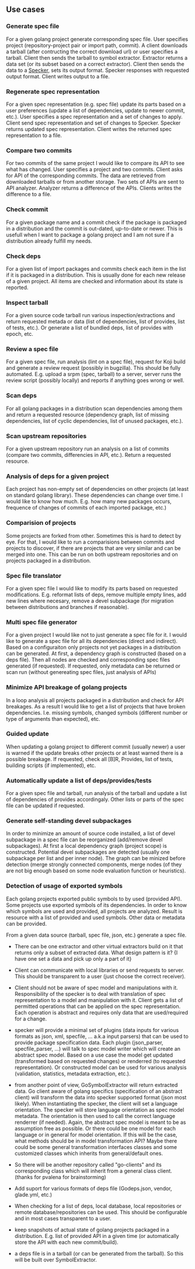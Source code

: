 ## Use cases

### Generate spec file

For a given golang project generate corresponding spec file.
User specifies project (repository-project pair or import path, commit).
A client downloads a tarball (after contructing the correct download url) or
user specifies a tarball. Client then sends the tarball to symbol extractor.
Extractor returns a data set (or its subset based on a correct extractor).
Client then sends the data to a [Specker](https://github.com/gofed/specker),
sets its output format. Specker responses with requested output format.  Client
writes output to a file.

### Regenerate spec representation

For a given spec representation (e.g. spec file) update its parts based
on a user preferences (update a list of dependencies, update to newer
commit, etc.).
User specifies a spec representation and a set of changes to apply.
Client send spec representation and set of changes to Specker.
Specker returns updated spec representation.
Client writes the returned spec representation to a file.

### Compare two commits

For two commits of the same project I would like to compare its API to see
what has changed.
User specifies a project and two commits. Client asks for API of the corresponding
commits. The data are retrieved from downloaded tarballs or from another storage.
Two sets of APIs are sent to API analyzer. Analyzer returns a difference of the APIs.
Clients writes the difference to a file.

### Check commit

For a given package name and a commit check if the package is packaged in a distribution
and the commit is out-dated, up-to-date or newer.
This is usefull when I want to package a golang project and I am not sure
if a distribution already fulfill my needs.

### Check deps

For a given list of import packages and commits check each item in the list
if it is packaged in a distribution.
This is usually done for each new release of a given project.
All items are checked and information about its state is reported.

### Inspect tarball

For a given source code tarball run various inspection/extractions and return requested metada or data (list of dependencies, list of provides, list of tests, etc.). Or generate a list of bundled deps, list of provides with epoch, etc.

### Review a spec file

For a given spec file, run analysis (lint on a spec file), request for Koji build
and generate a review request (possibly in bugzilla).
This should be fully automated. E.g. upload a srpm (spec, tarball) to a server,
server runs the review script (possibly locally) and reports if anything goes wrong or well.

### Scan deps

For all golang packages in a distribution scan dependencies among them
and return a requested resource (dependency graph, list of missing dependencies,
list of cyclic dependencies, list of unused packages, etc.).

### Scan upstream repositories

For a given upstream repository run an analysis on a list of commits (compare two commits,
differencies in API, etc.). Return a requested resource.

### Analysis of deps for a given project

Each project has non-empty set of dependencies on other projects (at least on standard golang library).
These dependencies can change over time. I would like to know how much. E.g. how many
new packages occurs, frequence of changes of commits of each imported package, etc.)

### Comparision of projects
Some projects are forked from other. Sometimes this is hard to detect by eye.
For that, I would like to run a comparisions between commits and projects to discover,
if there are projects that are very similar and can be merged into one.
This can be run on both upstream repositories and on projects packaged in a distribution.

### Spec file translator
For a given spec file I would like to modify its parts based on requested modifications.
E.g. reformat lists of deps, remove multiple empty lines, add new lines where necesary,
remove a devel subpackage (for migration between distributions and branches if reasonable).

### Multi spec file generator
For a given project I would like not to just generate a spec file for it. I would like to
generate a spec file for all its dependencies (direct and indirect). Based on a configuraiton
only projects not yet packages in a distribution can be generated. At first, a dependency
graph is constructed (based on a deps file). Then all nodes are checked and corresponding
spec files generated (if requested). If requested, only metadata can be returned or scan
run (without genereating spec files, just analysis of APIs)

### Minimize API breakage of golang projects
In a loop analysis all projects packaged in a distribution and check for API breakages.
As a result I would like to get a list of projects that have broken dependencies. I.e.
missing symbols, changed symbols (different number or type of arguments than expected), etc.

### Guided update
When updating a golang project to different commit (usually newer) a user is warned if the update
breaks other projects or at least warned there is a possible breakage.
If requested, check all [B]R, Provides, list of tests, building scripts (if implemented), etc.

### Automatically update a list of deps/provides/tests
For a given spec file and tarball, run analysis of the tarball and update a list of dependencies
of provides accordingaly. Other lists or parts of the spec file can be updated if requested.

### Generate self-standing devel subpackages
In order to minimize an amount of source code installed, a list of devel subpackage
in a spec file can be reorganized (add/remove devel subpackages).
At first a local dependency graph (project scope) is constructed. Potential devel subpackages
are detected (usually one subpackage per list and per inner node). The graph can be minized
before detection (merge strongly connected components, merge nodes (of they are not
big enough based on some node evaluation function or heuristics).

### Detection of usage of exported symbols
Each golang projects exported public symbols to by used (provided API).
Some projects use exported symbols of its dependencies.
In order to know which symbols are used and provided, all projects are analyzed.
Result is resource with a list of provided and used symbols. Other data or metadata
can be provided.

From a given data source (tarball, spec file, json, etc.) generate a spec file.

- There can be one extractor and other virtual extractors build on it that returns only a subset of extracted data. What design pattern is it? {I have one set a data and pick up only a part of it}
- Client can communicate with local libraries or send requests to server. This should be transparent to a user (just choose the correct receiver).
- Client should not be aware of spec model and manipulations with it. Responsibility of the specker is to deal with translation of spec representation to a model and manipulation with it. Client gets a list of permitted operations that can be applied on the spec representation. Each operation is abstract and requires only data that are used/required for a change.

- specker will provide a minimal set of plugins (data inputs for various formats as json, xml, specfile, ... a.k.a input parsers) that can be used to provide package specification data. Each plugin (json_parser, specfile_parser, ...) will talk to spec model writer which will create an abstract spec model. Based on a use case the model get updated (transformed based on requested changes) or renderred (to requested representation). Or constructed model can be used for various analysis (validation, statistics, metadata extraction, etc.).

- from another point of view, GoSymbolExtractor will return extracted data. Go client aware of golang specifics (specification of an abstract client) will transform the data into specker supported format (json most likely). When instantiating the specker, the client will set a language orientation. The specker will store language orientation as spec model metadata. The orientation is then used to call the correct language renderrer (if needed). Again, the abstract spec model is meant to be as assumption free as possible. Or there could be one model for each language or in general for model orientation. If this will be the case, what methods should be in model transformation API? Maybe there could be some general transformation interfaces classes and some customized classes which inherits from general/default ones.

- So there will be another repository called "go-clients" and its corresponding class which will inherit from a general class client. (thanks for pvalena for brainstorming)

- Add suport for various formats of deps file (Godeps.json, vendor, glade.yml, etc.)
- When checking for a list of deps, local database, local repositories or remote database/repositories can be used. This should be configurable and in most cases transparent to a user.
- keep snapshots of actual state of golang projects packaged in a distribution. E.g. list of provided API in a given time (or automatically store the API with each new commit/build).
- a deps file is in a tarball (or can be generated from the tarball). So this will be built over SymbolExtractor.

